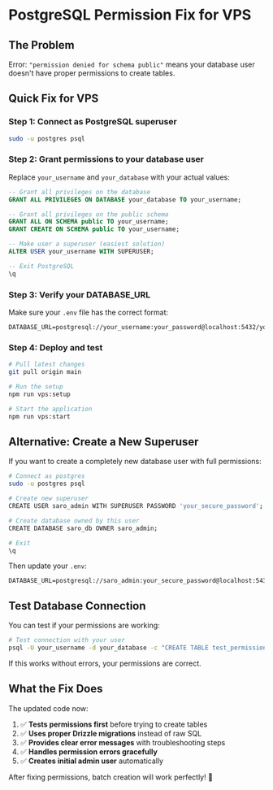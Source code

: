 # PostgreSQL Permission Fix for VPS

## The Problem
Error: `"permission denied for schema public"` means your database user doesn't have proper permissions to create tables.

## Quick Fix for VPS

### Step 1: Connect as PostgreSQL superuser
```bash
sudo -u postgres psql
```

### Step 2: Grant permissions to your database user
Replace `your_username` and `your_database` with your actual values:

```sql
-- Grant all privileges on the database
GRANT ALL PRIVILEGES ON DATABASE your_database TO your_username;

-- Grant all privileges on the public schema
GRANT ALL ON SCHEMA public TO your_username;
GRANT CREATE ON SCHEMA public TO your_username;

-- Make user a superuser (easiest solution)
ALTER USER your_username WITH SUPERUSER;

-- Exit PostgreSQL
\q
```

### Step 3: Verify your DATABASE_URL
Make sure your `.env` file has the correct format:

```env
DATABASE_URL=postgresql://your_username:your_password@localhost:5432/your_database
```

### Step 4: Deploy and test
```bash
# Pull latest changes
git pull origin main

# Run the setup
npm run vps:setup

# Start the application
npm run vps:start
```

## Alternative: Create a New Superuser

If you want to create a completely new database user with full permissions:

```bash
# Connect as postgres
sudo -u postgres psql

# Create new superuser
CREATE USER saro_admin WITH SUPERUSER PASSWORD 'your_secure_password';

# Create database owned by this user
CREATE DATABASE saro_db OWNER saro_admin;

# Exit
\q
```

Then update your `.env`:
```env
DATABASE_URL=postgresql://saro_admin:your_secure_password@localhost:5432/saro_db
```

## Test Database Connection

You can test if your permissions are working:

```bash
# Test connection with your user
psql -U your_username -d your_database -c "CREATE TABLE test_permissions (id INTEGER); DROP TABLE test_permissions;"
```

If this works without errors, your permissions are correct.

## What the Fix Does

The updated code now:
1. ✅ **Tests permissions first** before trying to create tables
2. ✅ **Uses proper Drizzle migrations** instead of raw SQL
3. ✅ **Provides clear error messages** with troubleshooting steps
4. ✅ **Handles permission errors gracefully**
5. ✅ **Creates initial admin user** automatically

After fixing permissions, batch creation will work perfectly! 🎉